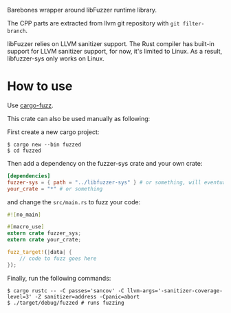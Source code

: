 Barebones wrapper around libFuzzer runtime library.

The CPP parts are extracted from llvm git repository with `git filter-branch`.

libFuzzer relies on LLVM sanitizer support. The Rust compiler has built-in support for LLVM sanitizer support, for now, it's limited to Linux. As a result, libfuzzer-sys only works on Linux.

# How to use

Use [cargo-fuzz].

[cargo-fuzz]: https://github.com/rust-fuzz/cargo-fuzz

This crate can also be used manually as following:

First create a new cargo project:

```
$ cargo new --bin fuzzed
$ cd fuzzed
```

Then add a dependency on the fuzzer-sys crate and your own crate:

```toml
[dependencies]
fuzzer-sys = { path = "../libfuzzer-sys" } # or something, will eventually publish to crates.io
your_crate = "*" # or something
```

and change the `src/main.rs` to fuzz your code:

```rust
#![no_main]

#[macro_use]
extern crate fuzzer_sys;
extern crate your_crate;

fuzz_target!(|data| {
    // code to fuzz goes here
});
```

Finally, run the following commands:

```
$ cargo rustc -- -C passes='sancov' -C llvm-args='-sanitizer-coverage-level=3' -Z sanitizer=address -Cpanic=abort
$ ./target/debug/fuzzed # runs fuzzing
```
